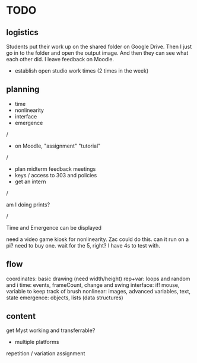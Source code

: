 # TODO


## logistics

Students put their work up on the shared folder on Google Drive. Then I just go in to the folder and open the output image. And then they can see what each other did. I leave feedback on Moodle. 

- establish open studio work times (2 times in the week)



## planning

- time
- nonlinearity
- interface
- emergence

/

- on Moodle, "assignment" "tutorial"

/

- plan midterm feedback meetings
- keys / access to 303 and policies
- get an intern

/

am I doing prints?

/

Time and Emergence can be displayed

need a video game kiosk for nonlinearity. Zac could do this. can it run on a pi? need to buy one. wait for the 5, right? I have 4s to test with.


## flow
coordinates: basic drawing (need width/height)
rep+var: loops and random and i
time: events, frameCount, change and swing
interface: if! mouse, variable to keep track of brush
nonlinear: images, advanced variables, text, state
emergence: objects, lists (data structures)


## content
get Myst working and transferrable?
- multiple platforms

repetition / variation assignment



